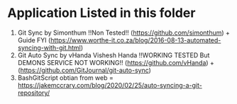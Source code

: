 # Application Listed in this folder
   1. Git Sync by Simonthum !!Non Tested!! (https://github.com/simonthum) + Guide FYI (https://www.worthe-it.co.za/blog/2016-08-13-automated-syncing-with-git.html)
   2. Git Auto Sync by vHanda Vishesh Handa !!WORKING TESTED But DEMONS SERVICE NOT WORKING!! (https://github.com/vHanda) + (https://github.com/GitJournal/git-auto-sync)
   3. BashGitScript obtian from web = https://jakemccrary.com/blog/2020/02/25/auto-syncing-a-git-repository/
